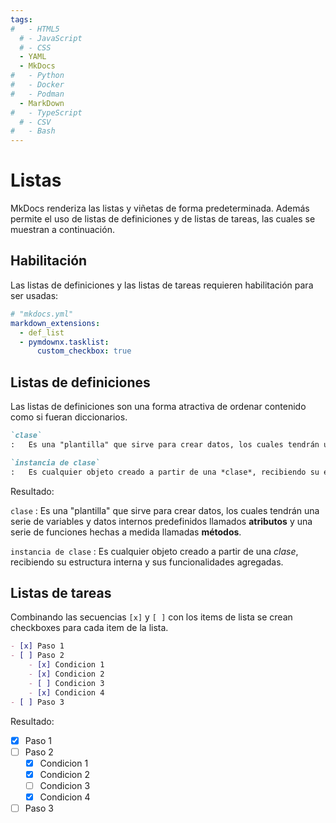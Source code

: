 ```yaml
---
tags:
#   - HTML5
  # - JavaScript
  # - CSS
  - YAML
  - MkDocs
#   - Python
#   - Docker
#   - Podman
  - MarkDown
#   - TypeScript
  # - CSV
#   - Bash
---
```




# Listas


MkDocs renderiza las listas y viñetas de forma predeterminada. Además permite el uso de listas de definiciones y de listas de tareas, las cuales se muestran a continuación.


## Habilitación

Las listas de definiciones y las listas de tareas requieren habilitación para ser usadas: 

``` yaml title="Habilitación de listas especiales"
# "mkdocs.yml"
markdown_extensions:
  - def_list
  - pymdownx.tasklist:
      custom_checkbox: true
```


## Listas de definiciones

Las listas de definiciones son una forma atractiva de ordenar contenido como si fueran diccionarios.

```md title="Listas de definiciones"
`clase`
:   Es una "plantilla" que sirve para crear datos, los cuales tendrán una serie de variables y datos internos predefinidos llamados **atributos** y una serie de funciones hechas a medida llamadas **métodos**.

`instancia de clase`
:   Es cualquier objeto creado a partir de una *clase*, recibiendo su estructura interna y sus funcionalidades agregadas.
```


Resultado:

`clase`
:   Es una "plantilla" que sirve para crear datos, los cuales tendrán una serie de variables y datos internos predefinidos llamados **atributos** y una serie de funciones hechas a medida llamadas **métodos**.

`instancia de clase`
:   Es cualquier objeto creado a partir de una *clase*, recibiendo su estructura interna y sus funcionalidades agregadas.


## Listas de tareas

Combinando las secuencias `[x]` y `[ ]` con los items de lista se crean checkboxes para cada item de la lista.

```md title="Lista de tareas"
- [x] Paso 1
- [ ] Paso 2
    - [x] Condicion 1
    - [x] Condicion 2
    - [ ] Condicion 3
    - [x] Condicion 4
- [ ] Paso 3
```

Resultado:

- [x] Paso 1
- [ ] Paso 2
    - [x] Condicion 1
    - [x] Condicion 2
    - [ ] Condicion 3
    - [x] Condicion 4
- [ ] Paso 3